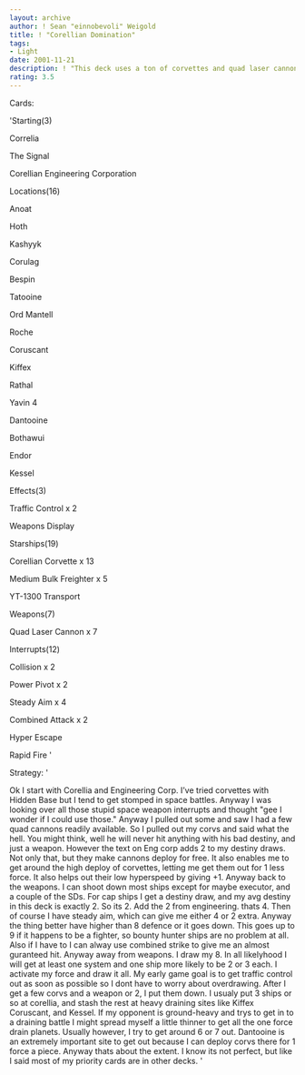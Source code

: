 ```yaml
---
layout: archive
author: ! Sean "einnobevoli" Weigold
title: ! "Corellian Domination"
tags:
- Light
date: 2001-11-21
description: ! "This deck uses a ton of corvettes and quad laser cannons to totally kick the @#$% of anyone who goes up against me. Don’t be too harsh on some of the weird cards in here. It is a third deck made out of all the extra cards I had lying around. Also BTW"
rating: 3.5
---
```

Cards: 

'Starting(3)

Correlia

The Signal

Corellian Engineering Corporation


Locations(16)

Anoat

Hoth

Kashyyk

Corulag

Bespin

Tatooine

Ord Mantell

Roche

Coruscant

Kiffex

Rathal

Yavin 4

Dantooine

Bothawui

Endor

Kessel


Effects(3)

Traffic Control x 2

Weapons Display


Starships(19)

Corellian Corvette x 13

Medium Bulk Freighter x 5

YT-1300 Transport


Weapons(7)

Quad Laser Cannon x 7


Interrupts(12)

Collision x 2

Power Pivot x 2

Steady Aim x 4

Combined Attack x 2

Hyper Escape

Rapid Fire '

Strategy: '

Ok I start with Corellia and Engineering Corp. I’ve tried corvettes with Hidden Base but I tend to get stomped in space battles. Anyway I was looking over all those stupid space weapon interrupts and thought "gee I wonder if I could use those." Anyway I pulled out some and saw I had a few quad cannons readily available. So I pulled out my corvs and said what the hell. You might think, well he will never hit anything with his bad destiny, and just a weapon. However the text on Eng corp adds 2 to my destiny draws. Not only that, but they make cannons deploy for free. It also enables me to get around the high deploy of corvettes, letting me get them out for 1 less force. It also helps out their low hyperspeed by giving +1. Anyway back to the weapons. I can shoot down most ships except for maybe executor, and a couple of the SDs. For cap ships I get a destiny draw, and my avg destiny in this deck is exactly 2. So its 2. Add the 2 from engineering. thats 4. Then of course I have steady aim, which can give me either 4 or 2 extra. Anyway the thing better have higher than 8 defence or it goes down. This goes up to 9 if it happens to be a fighter, so bounty hunter ships are no problem at all. Also if I have to I can alway use combined strike to give me an almost guranteed hit. Anyway away from weapons. I draw my 8. In all likelyhood I will get at least one system and one ship more likely to be 2 or 3 each. I activate my force and draw it all. My early game goal is to get traffic control out as soon as possible so I dont have to worry about overdrawing. After I get a few corvs and a weapon or 2, I put them down. I usualy put 3 ships or so at corellia, and stash the rest at heavy draining sites like Kiffex Coruscant, and Kessel. If my opponent is ground-heavy and trys to get in to a draining battle I might spread myself a little thinner to get all the one force drain planets. Usually however, I try to get around 6 or 7 out. Dantooine is an extremely important site to get out because I can deploy corvs there for 1 force a piece. Anyway thats about the extent. I know its not perfect, but like I said most of my priority cards are in other decks. '